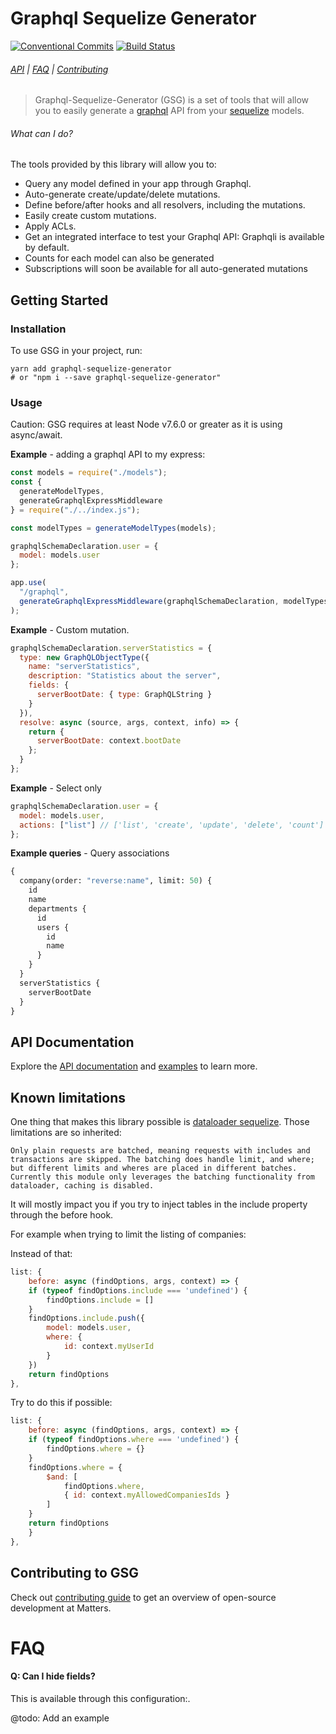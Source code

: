 # Graphql Sequelize Generator

<!-- [START badges] -->

[![Conventional Commits](https://img.shields.io/badge/Conventional%20Commits-1.0.0-yellow.svg)](https://conventionalcommits.org)
[![Build Status](https://travis-ci.org/inovia-team/graphql-sequelize-generator.svg?branch=master)](https://travis-ci.org/inovia-team/graphql-sequelize-generator)

<!-- [END badges] -->

###### [API](docs/api.md) | [FAQ](#faq) | [Contributing](https://github.com/inovia-team/graphql-sequelize-generator/blob/master/CONTRIBUTING.md)

> Graphql-Sequelize-Generator (GSG) is a set of tools that will allow you to easily generate a [graphql](http://graphql.org/) API from your [sequelize](http://docs.sequelizejs.com/) models.

<!-- [START usecases] -->

###### What can I do?

The tools provided by this library will allow you to:

* Query any model defined in your app through Graphql.
* Auto-generate create/update/delete mutations.
* Define before/after hooks and all resolvers, including the mutations.
* Easily create custom mutations.
* Apply ACLs.
* Get an integrated interface to test your Graphql API: Graphqli is available by default.
* Counts for each model can also be generated
* Subscriptions will soon be available for all auto-generated mutations
  <!-- [END usecases] -->

<!-- [START getstarted] -->

## Getting Started

### Installation

To use GSG in your project, run:

```
yarn add graphql-sequelize-generator
# or "npm i --save graphql-sequelize-generator"
```

### Usage

Caution: GSG requires at least Node v7.6.0 or greater as it is using async/await.

**Example** - adding a graphql API to my express:

```js
const models = require("./models");
const {
  generateModelTypes,
  generateGraphqlExpressMiddleware
} = require("./../index.js");

const modelTypes = generateModelTypes(models);

graphqlSchemaDeclaration.user = {
  model: models.user
};

app.use(
  "/graphql",
  generateGraphqlExpressMiddleware(graphqlSchemaDeclaration, modelTypes)
);
```

**Example** - Custom mutation.

```js
graphqlSchemaDeclaration.serverStatistics = {
  type: new GraphQLObjectType({
    name: "serverStatistics",
    description: "Statistics about the server",
    fields: {
      serverBootDate: { type: GraphQLString }
    }
  }),
  resolve: async (source, args, context, info) => {
    return {
      serverBootDate: context.bootDate
    };
  }
};
```

**Example** - Select only

```js
graphqlSchemaDeclaration.user = {
  model: models.user,
  actions: ["list"] // ['list', 'create', 'update', 'delete', 'count'] available
};
```

**Example queries** - Query associations

```graphql
{
  company(order: "reverse:name", limit: 50) {
    id
    name
    departments {
      id
      users {
        id
        name
      }
    }
  }
  serverStatistics {
    serverBootDate
  }
}
```

<!-- [END getstarted] -->

## API Documentation

Explore the [API documentation](docs/api.md) and [examples](https://github.com/inovia-team/graphql-sequelize-generator/tree/master/examples/) to learn more.

## Known limitations

One thing that makes this library possible is [dataloader sequelize](https://github.com/mickhansen/dataloader-sequelize). Those limitations are so inherited:

```
Only plain requests are batched, meaning requests with includes and transactions are skipped. The batching does handle limit, and where; but different limits and wheres are placed in different batches. Currently this module only leverages the batching functionality from dataloader, caching is disabled.
```

It will mostly impact you if you try to inject tables in the include property through the before hook.

For example when trying to limit the listing of companies:

Instead of that:

```js
list: {
    before: async (findOptions, args, context) => {
    if (typeof findOptions.include === 'undefined') {
        findOptions.include = []
    }
    findOptions.include.push({
        model: models.user,
        where: {
            id: context.myUserId
        }
    })
    return findOptions
},
```

Try to do this if possible:

```js
list: {
    before: async (findOptions, args, context) => {
    if (typeof findOptions.where === 'undefined') {
        findOptions.where = {}
    }
    findOptions.where = {
        $and: [
            findOptions.where,
            { id: context.myAllowedCompaniesIds }
        ]
    }
    return findOptions
    }
},
```

## Contributing to GSG

Check out [contributing guide](https://github.com/inovia-team/graphql-sequelize-generator/blob/master/CONTRIBUTING.md) to get an overview of open-source development at Matters.

<!-- [START faq] -->

# FAQ

#### Q: Can I hide fields?

This is available through this configuration:.

@todo: Add an example

<!-- [END faq] -->
